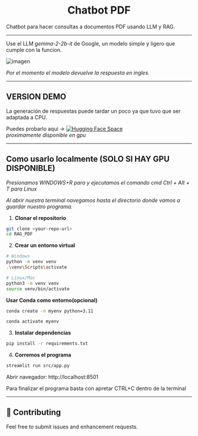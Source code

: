 
<div align="center">
   <h1><strong>Chatbot PDF</strong></h1>
</div>

Chatbot para hacer consultas a documentos PDF usando LLM y RAG.

---

Use el LLM *gemma-2-2b-it* de Google, un modelo simple y ligero que cumple con la funcion.


![imagen](https://i.imgur.com/TCwhKss.png)

*Por el momento el modelo devuelve la respuesta en ingles.*

---

<h2>VERSION DEMO</h2>  

La generación de respuestas puede tardar un poco ya que tuvo que ser adaptada a CPU.

Puedes probarlo aqui ->  [![Hugging Face Space](https://img.shields.io/badge/Hugging%20Face-Space-blue?logo=huggingface)](https://huggingface.co/spaces/M4tuuc/RAG_PDF)    
_proximamente disponible en gpu_

---

## Como usarlo localmente (SOLO SI HAY GPU DISPONIBLE)
   _Presionamos WINDOWS+R para y ejecutamos el comando cmd_
   _Ctrl + Alt + T para Linux_
   
   _Al abrir nuestra terminal navegamos hasta el directorio donde vamos a guardar nuestro programa._

1. **Clonar el repositorio**
```bash
git clone <your-repo-url>
cd RAG_PDF
```

2. **Crear un entorno virtual**
```bash
# Windows
python -m venv venv
.\venv\Scripts\activate

# Linux/Mac
python3 -m venv venv
source venv/bin/activate
```

**Usar Conda como entorno(opcional)**
```bash
conda create -n myenv python=3.11

conda activate myenv

```


3. **Instalar dependencias**
```bash
pip install -r requirements.txt
```

4. **Corremos el programa**
```bash
streamlit run src/app.py
```
Abrir navegador: http://localhost:8501

Para finalizar el programa basta con apretar CTRL+C dentro de la terminal

---





## 🤝 Contributing

Feel free to submit issues and enhancement requests.



